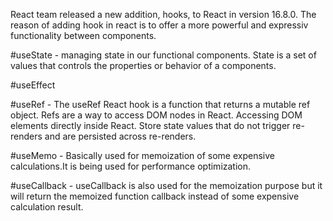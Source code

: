 React team released a new addition, hooks, to React in version 16.8.0.
The reason of adding hook in react is to offer a more powerful and expressiv functionality between components. 

#useState - managing state in our functional components.
State is a set of values that controls the properties or behavior of a components.

#useEffect



#useRef - The useRef React hook is a function that returns a mutable ref object. Refs are a way to access DOM nodes in React.
Accessing DOM elements directly inside React.
Store state values that do not trigger re-renders and are persisted across re-renders.

#useMemo - Basically used for memoization of some expensive calculations.It is being used for performance optimization.

#useCallback - useCallback is also used for the memoization purpose but it will return the memoized function callback instead of some expensive calculation result.
